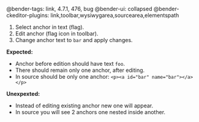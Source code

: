 @bender-tags: link, 4.7.1, 476, bug
@bender-ui: collapsed
@bender-ckeditor-plugins: link,toolbar,wysiwygarea,sourcearea,elementspath

1. Select anchor in text (flag).
1. Edit anchor (flag icon in toolbar).
1. Change anchor text to `bar` and apply changes.

**Expected:**
* Anchor before edition should have text `foo`.
* There should remain only one anchor, after editing.
* In source should be only one anchor: `<p><a id="bar" name="bar"></a></p>`

**Unexpexted:**
* Instead of editing existing anchor new one will appear.
* In source you will see 2 anchors one nested inside another.
